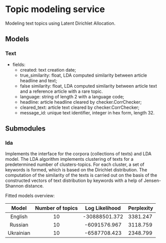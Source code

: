 # Topic modeling service

Modeling text topics using Latent Dirichlet Allocation.

## Models

### Text

- fields:
    - created: text creation date;
    - true_similarity: float, LDA computed similarity between article headline and text;
    - false similarity: float, LDA computed similarity between article text and a reference article with a rare topic.
    - language: string of length 2 with a language code;
    - headline: article headline cleared by checker.CorrChecker;
    - cleared_text: article text cleared by checker.CorrChecker;
    - message_id: unique text identifier, integer in hex form, length 32.

## Submodules

### lda

Implements the interface for the corpora (collections of texts) and LDA model. The LDA algorithm implements clustering
of texts for a predetermined number of clusters-topics. For each cluster, a set of keywords is formed, which is based
on the Dirichlet distribution. The computation of the similarity of the texts is carried out on the basis of the
constructed vectors of text distribution by keywords with a help of Jensen-Shannon distance.

Fitted models overview:

|   Model   | Number of topics | Log Likelihood | Perplexity |
|:---------:|:----------------:|:--------------:|------------|
|  English  |        10        |  -30888501.372 | 3381.247   |
|  Russian  |        10        |  -6091576.967  | 3118.759   |
| Ukrainian |        10        |  -6587708.423  | 2348.799   |